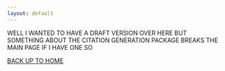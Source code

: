 ```yaml
---
layout: default
---
```


WELL I WANTED TO HAVE A DRAFT VERSION OVER HERE BUT SOMETHING ABOUT THE CITATION GENERATION PACKAGE BREAKS THE MAIN PAGE IF I HAVE ONE SO

<a href="/surveillance-graphs/">BACK UP TO HOME</a>